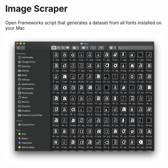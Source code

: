 # Image Scraper

Open Frameworks script that generates a dataset from all fonts installed on your Mac

![Thumbnail](readme-imgs/img.png)
